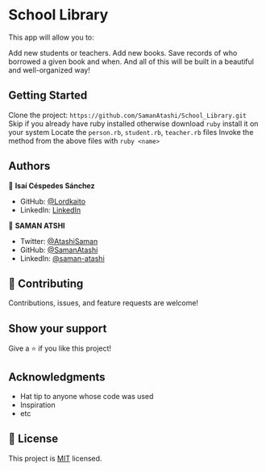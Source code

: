 # School Library
This app will allow you to:

Add new students or teachers. Add new books. Save records of who borrowed a given book and when. And all of this will be built in a beautiful and well-organized way!
## Getting Started
Clone the project: `https://github.com/SamanAtashi/School_Library.git`
Skip if you already have ruby installed otherwise download `ruby` install it on your system
Locate the `person.rb`, `student.rb`, `teacher.rb` files
Invoke the method from the above files with `ruby <name>`



## Authors

👤 **Isaí Céspedes Sánchez**

- GitHub: [@Lordkaito](https://github.com/Lordkaito)
- LinkedIn: [LinkedIn](https://www.linkedin.com/in/isaicespedes/)

👤 **SAMAN ATSHI**

- Twitter: [@AtashiSaman](https://twitter.com/AtashiSaman)
- GitHub: [@SamanAtashi](https://github.com/SamanAtashi)
- LinkedIn: [@saman-atashi](https://www.linkedin.com/in/saman-atashi/)

## 🤝 Contributing

Contributions, issues, and feature requests are welcome!


## Show your support

Give a ⭐️ if you like this project!

## Acknowledgments

- Hat tip to anyone whose code was used
- Inspiration
- etc

## 📝 License

This project is [MIT](./MIT.md) licensed.
